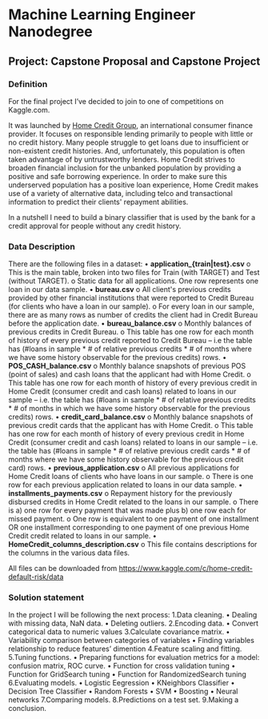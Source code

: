 # Machine Learning Engineer Nanodegree
## Project: Capstone Proposal and Capstone Project

### Definition

For the final project I’ve decided to join to one of competitions on Kaggle.com. 
	
It was launched by [Home Credit Group](http://www.homecredit.net), an international consumer finance provider. 
It focuses on responsible lending primarily to people with little or no credit history. 
Many people struggle to get loans due to insufficient or non-existent credit histories. 
And, unfortunately, this population is often taken advantage of by untrustworthy lenders. 
Home Credit strives to broaden financial inclusion for the unbanked population by providing 
a positive and safe borrowing experience. In order to make sure this underserved population has a positive 
loan experience, Home Credit makes use of a variety of alternative data, including telco and transactional 
information to predict their clients' repayment abilities.
	
In a nutshell I need to build a binary classifier that is used by the bank for a credit approval for people 
without any credit history.
	
### Data Description

There are the following files in a dataset:
   • **application_{train|test}.csv**
	o This is the main table, broken into two files for Train (with TARGET) and Test (without TARGET).
	o Static data for all applications. One row represents one loan in our data sample.
   • **bureau.csv**
	o All client's previous credits provided by other financial institutions that were reported to Credit Bureau 
	 (for clients who have a loan in our sample).
	o For every loan in our sample, there are as many rows as number of credits the client had in Credit Bureau
     	before the application date.
  • **bureau_balance.csv**
	o Monthly balances of previous credits in Credit Bureau.
	o This table has one row for each month of history of every previous credit reported to Credit Bureau – i.e the table     has   (#loans in sample * # of relative previous credits * # of months where we have some history observable 
	for the previous credits) rows.
  • **POS_CASH_balance.csv**
	o Monthly balance snapshots of previous POS (point of sales) and cash loans that the applicant had with Home Credit.
	o This table has one row for each month of history of every previous credit in Home Credit 
	 (consumer credit and cash loans) related to loans in our sample – i.e. the table has 
	 (#loans in sample * # of relative previous credits * # of months in which we have some history observable 
	 for the previous credits) rows.
  • **credit_card_balance.csv**
	o Monthly balance snapshots of previous credit cards that the applicant has with Home Credit.
	o This table has one row for each month of history of every previous credit in Home Credit 
	(consumer credit and cash loans) related to loans in our sample – i.e. the table has 
	(#loans in sample * # of relative previous credit cards * # of months where we have some history observable 
	for the previous credit card) rows.
  • **previous_application.csv**
	o All previous applications for Home Credit loans of clients who have loans in our sample.
	o There is one row for each previous application related to loans in our data sample.
  • **installments_payments.csv**
	o Repayment history for the previously disbursed credits in Home Credit related to the loans in our sample. 
	o There is a) one row for every payment that was made plus b) one row each for missed payment.
	o One row is equivalent to one payment of one installment OR one installment corresponding to one payment of one previous 
	Home Credit credit related to loans in our sample.
  • **HomeCredit_columns_description.csv**
	o This file contains descriptions for the columns in the various data files.

All files can be downloaded from <https://www.kaggle.com/c/home-credit-default-risk/data>

### Solution statement

In the project I will be following the next process:
1.Data cleaning.
   • Dealing with missing data, NaN data.
   • Deleting outliers.
2.Encoding data.
   • Convert categorical data to  numeric values
3.Calculate covariance matrix. 
   • Variability comparison between categories of variables
   • Finding variables relationship to reduce features’ dimention
4.Feature scaling and fitting.
5.Tuning functions.
   • Preparing functions for evaluation metrics for a model: confusion matrix, ROC curve.
   • Function for cross validation tuning
   • Function for GridSearch tuning
   • Function for RandomizedSearch tuning
6.Evaluating models.
   • Logistic Eegression
   • KNeighbors Classifier
   • Decision Tree Classifier
   • Random Forests
   • SVM
   • Boosting
   • Neural networks 
7.Comparing models.
8.Predictions on a test set.
9.Making a conclusion.

